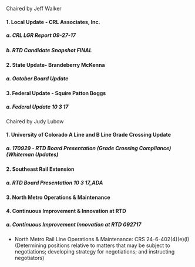 Chaired by Jeff Walker

#### 1. Local Update - CRL Associates, Inc.

##### a. CRL LGR Report 09-27-17

##### b. RTD Candidate Snapshot FINAL

#### 2. State Update- Brandeberry McKenna

##### a. October Board Update

#### 3. Federal Update - Squire Patton Boggs

##### a. Federal Update 10 3 17

Chaired by Judy Lubow

#### 1. University of Colorado A Line and B Line Grade Crossing Update

##### a. 170929 - RTD Board Presentation (Grade Crossing Compliance) (Whiteman Updates)

#### 2. Southeast Rail Extension

##### a. RTD Board Presentation 10 3 17_ADA

#### 3. North Metro Operations & Maintenance

#### 4. Continuous Improvement & Innovation at RTD

##### a. Continuous Improvement  Innovation at RTD 092717

- North Metro Rail Line Operations & Maintenance: CRS 24-6-402(4)(e)(I) (Determining positions relative to matters that may be subject to negotiations; developing strategy for negotiations; and instructing negotiators)